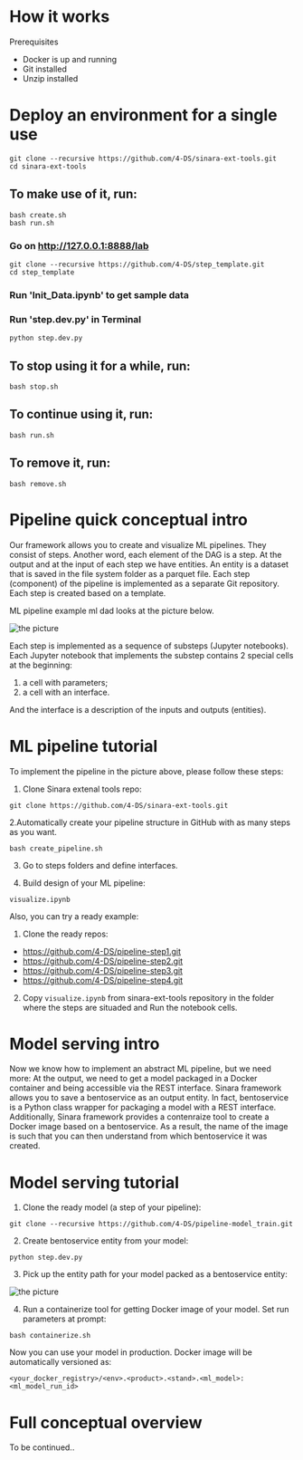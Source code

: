 # How it works

Prerequisites

- Docker is up and running
- Git installed
- Unzip installed

# Deploy an environment for a single use

```
git clone --recursive https://github.com/4-DS/sinara-ext-tools.git
cd sinara-ext-tools
```

## To make use of it, run:
```
bash create.sh
bash run.sh
```

### Go on http://127.0.0.1:8888/lab
```
git clone --recursive https://github.com/4-DS/step_template.git
cd step_template
```

### Run 'Init_Data.ipynb' to get sample data

### Run 'step.dev.py' in Terminal 

```python step.dev.py```

## To stop using it for a while, run:
```
bash stop.sh
```

## To continue using it, run:
```
bash run.sh
```

## To remove it, run:
```
bash remove.sh
```

# Pipeline quiсk conceptual intro
Our framework allows you to create and visualize ML pipelines. They consist of steps. Another word, each element of the DAG is a step. At the output and at the input of each step we have entities. An entity is a dataset that is saved in the file system folder as a parquet file. Each step (component) of the pipeline is implemented as a separate Git repository. Each step is created based on a template.

ML pipeline example ml dad looks at the picture below.

![the picture](examples/example.png)

Each step is implemented as a sequence of substeps (Jupyter notebooks). Each Jupyter notebook that implements the substep contains 2 special cells at the beginning: 
1. a cell with parameters;
2. a cell with an interface. 

And the interface is a description of the inputs and outputs (entities).

# ML pipeline tutorial

To implement the pipeline in the picture above, please follow these steps:

1. Clone Sinara extenal tools repo:
```
git clone https://github.com/4-DS/sinara-ext-tools.git
```

2.Automatically create your pipeline structure in GitHub with as many steps as you want.
```
bash create_pipeline.sh
``` 

3. Go to steps folders and define interfaces.

4. Build design of your ML pipeline:
```
visualize.ipynb
```

Also, you can try a ready example:

1. Clone the ready repos:

- https://github.com/4-DS/pipeline-step1.git
- https://github.com/4-DS/pipeline-step2.git
- https://github.com/4-DS/pipeline-step3.git
- https://github.com/4-DS/pipeline-step4.git

2. Copy ```visualize.ipynb``` from sinara-ext-tools repository in the folder where the steps are situaded and Run the notebook cells.

# Model serving intro

Now we know how to implement an abstract ML pipeline, but we need more:
At the output, we need to get a model packaged in a Docker container and being accessible via the REST interface. Sinara framework allows you to save a bentoservice as an output entity. In fact, bentoservice is a Python class wrapper for packaging a model with a REST interface. Additionally, Sinara framework provides a contenraize tool to create a Docker image based on a bentoservice. As a result, the name of the image is such that you can then understand from which bentoservice it was created.

# Model serving tutorial

1. Clone the ready model (a step of your pipeline):
```
git clone --recursive https://github.com/4-DS/pipeline-model_train.git
```

2. Create bentoservice entity from your model:
```
python step.dev.py
```

3. Pick up the entity path for your model packed as a bentoservice entity:

![the picture](examples/get_bentoservice_path.png)

4. Run a containerize tool for getting Docker image of your model. Set run parameters at prompt:
```
bash containerize.sh
```

Now you can use your model in production. Docker image will be automatically versioned as:

```<your_docker_registry>/<env>.<product>.<stand>.<ml_model>:<ml_model_run_id>```

# Full conceptual overview

To be continued..
